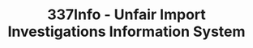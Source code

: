 ---
bigquery: https://console.cloud.google.com/bigquery?p=patents-public-data&d=usitc_investigations&page=dataset&project=sheets-management-319211
citation: US International Trade Commission 337Info Unfair Import Investigations Information
  System
contributors: US International Trade Comission
cost: None
description: US International Trade Commission 337Info Unfair Import Investigations
  Information System contains data on investigations done under Section 337. Section
  337 declares the infringement of certain statutory intellectual property rights
  and other forms of unfair competition in import trade to be unlawful practices.
  Most Section 337 investigations involve allegations of patent or registered trademark
  infringement.
documentation: FAQ and tutorial available on the site
last_edit: Mon, 04 Apr 2022 19:10:40 GMT
location: https://pubapps2.usitc.gov/337external/
maintained_by: US International Trade Comission
schema_fields: '[''scheduledEndDateEvidHear'', ''publication_number'', ''invUnfairAct'',
  ''finalIdOnViolationIssue'', ''dateOfPublicationFrNotice'', ''markmanHearing'',
  ''startDateMarkmanHearing'', ''finalDetViolation'', ''internalRemand'', ''gcAttorney'',
  ''title'', ''cafcAppeals'', ''investigationType'', ''copyrightNumbers'', ''currentActiveALJ'',
  ''dateCreated'', ''actualStartDateEvidHear'', ''issueDateOtherNonFinal'', ''teoReliefGranted'',
  ''docketNo'', ''patentNumbers'', ''complainant'', ''teoProceedingInvolved'', ''teoIdDueDate'',
  ''ouiiAttorney'', ''investigationNo'', ''aljAssigned'', ''endDateMarkmanHearing'',
  ''reportingRequirements'', ''teoIdIssueDate'', ''respondent'', ''targetDate'', ''htsNumbers'',
  ''dateComplaintFiled'', ''patentNumber'', ''id'', ''finalDetNoViolation'', ''currentStatus'',
  ''finalIdOnViolationDue'', ''scheduledStartDateEvidHear'', ''investigationTermDate'',
  ''trademarkNumbers'', ''lastUpdated'', ''ouiiParticipation'', ''actualEndDateEvidHear'']'
shortname: unfair_import_investigations
tags:
- import
- legal
- trade
timeframe: 2008-2021 (prior to 2008 downloadable as a JSON file)
title: 337Info - Unfair Import Investigations Information System
uuid: 2721f5ec-e599-4890-9265-9706719fc71e
---